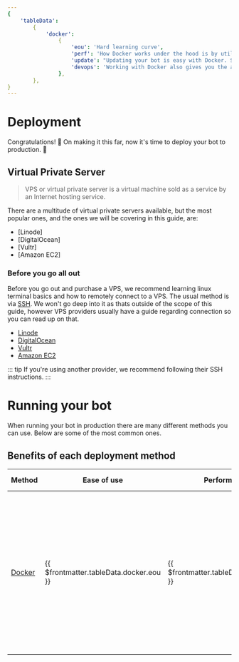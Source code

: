 ```yaml
---
{
    'tableData':
        {
            'docker':
                {
                    'eou': 'Hard learning curve',
                    'perf': 'How Docker works under the hood is by utilizing containers which are basically little light virtual machines, so expect a bit of overhead if your VPS is on the low-end.',
                    'update': "Updating your bot is easy with Docker. Simply setup [Watchtower](https://containrrr.dev/watchtower/) to monitor your bot's Docker container and update it when it notices a new Image.",
                    'devops': 'Working with Docker also gives you the ability to easily integrate your bot with other services, such as [GitHub Actions](#automating-the-build-process-with-github-actions) for example.',
                },
        },
}
---
```


# Deployment

Congratulations! 🎉 On making it this far, now it's time to deploy your bot to production. 🚀

## Virtual Private Server

> VPS or virtual private server is a virtual machine sold as a service by an Internet hosting service.

There are a multitude of virtual private servers available, but the most popular ones, and the ones we will be covering in this guide, are:

-   [Linode]
-   [DigitalOcean]
-   [Vultr]
-   [Amazon EC2]

### Before you go all out

Before you go out and purchase a VPS, we recommend learning linux terminal basics and how to remotely connect to a VPS. The usual method is via [SSH](https://en.wikipedia.org/wiki/Secure_Shell_Protocol). We won't go deep into it as thats outside of the scope of this guide, however VPS providers usually have a guide regarding connection so you can read up on that.

-   [Linode](https://www.linode.com/docs/guides/connect-to-server-over-ssh/)
-   [DigitalOcean](https://docs.digitalocean.com/products/droplets/how-to/connect-with-ssh/)
-   [Vultr](https://www.vultr.com/docs/how-to-access-your-vultr-vps/)
-   [Amazon EC2](https://docs.aws.amazon.com/AWSEC2/latest/UserGuide/AccessingInstancesLinux.html)

::: tip
If you're using another provider, we recommend following their SSH instructions.
:::

# Running your bot

When running your bot in production there are many different methods you can use. Below are some of the most common ones.

## Benefits of each deployment method

| Method                           | Ease of use                             | Performance                              | Updating                                                                                                                                                                               | Dev-ops                                                                                                                                                                                                         |
| -------------------------------- | --------------------------------------- | ---------------------------------------- | -------------------------------------------------------------------------------------------------------------------------------------------------------------------------------------- | --------------------------------------------------------------------------------------------------------------------------------------------------------------------------------------------------------------- |
| [Docker](deploying-to-docker.md) | {{ $frontmatter.tableData.docker.eou }} | {{ $frontmatter.tableData.docker.perf }} | Updating your bot is easy with Docker. Simply setup [Watchtower](https://containrrr.dev/watchtower/) to monitor your bot's Docker container and update it when it notices a new Image. | Working with Docker also gives you the ability to easily integrate your bot with other services, such as [GitHub Actions](deploying-to-docker.md#automating-the-build-process-with-github-actions) for example. |
